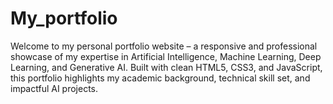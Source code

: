 # My_portfolio

Welcome to my personal portfolio website – a responsive and professional showcase of my expertise in Artificial Intelligence, Machine Learning, Deep Learning, and Generative AI. Built with clean HTML5, CSS3, and JavaScript, this portfolio highlights my academic background, technical skill set, and impactful AI projects.

